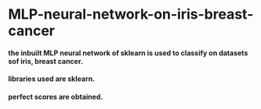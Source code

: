 # MLP-neural-network-on-iris-breast-cancer
#### the inbuilt MLP neural network of sklearn is used to classify on datasets sof iris, breast cancer.
#### libraries used are sklearn.
#### perfect scores are obtained.
